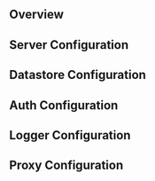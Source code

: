 

## Overview

## Server Configuration

## Datastore Configuration

## Auth Configuration

## Logger Configuration

## Proxy Configuration
